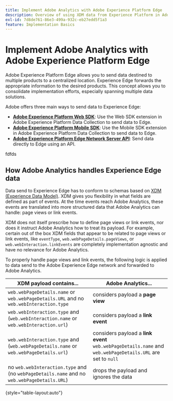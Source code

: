```yaml
---
title: Implement Adobe Analytics with Adobe Experience Platform Edge
description: Overview of using XDM data from Experience Platform in Adobe Analytics
exl-id: 7d8de761-86e3-499a-932c-eb27edd5f1a3
feature: Implementation Basics
---
```

# Implement Adobe Analytics with Adobe Experience Platform Edge

Adobe Experience Platform Edge allows you to send data destined to multiple products to a centralized location. Experience Edge forwards the appropriate information to the desired products. This concept allows you to consolidate implementation efforts, especially spanning multiple data solutions.

Adobe offers three main ways to send data to Experience Edge:

* **[Adobe Experience Platform Web SDK](web-sdk/overview.md)**: Use the Web SDK extension in Adobe Experience Platform Data Collection to send data to Edge.
* **[Adobe Experience Platform Mobile SDK](mobile-sdk/overview.md)**: Use the Mobile SDK extension in Adobe Experience Platform Data Collection to send data to Edge.
* **[Adobe Experience Platform Edge Network Server API](server-api/overview.md)**: Send data directly to Edge using an API.

fdfds

## How Adobe Analytics handles Experience Edge data

Data send to Experience Edge has to conform to schemas based on [XDM (Experience Data Model)](https://experienceleague.adobe.com/docs/experience-platform/xdm/home.html?lang=en). XDM gives you flexibility in what fields are defined as part of events. At the time events reach Adobe Analytics, these events are translated into more structured data that Adobe Analytics can handle: page views or link events.

 XDM does not itself prescribe how to define page views or link events, nor does it instruct Adobe Analytics how to treat its payload. For example, certain out of the box XDM fields that appear to be related to page views or link events, like `eventType`, `web.webPageDetails.pageViews`, or `web.webInteraction.linkEvents` are completely implementation agnostic and have no relevance for Adobe Analytics.

To properly handle page views and link events, the following logic is applied to data send to the Adobe Experience Edge network and forwarded to Adobe Analytics.

| XDM payload contains... | Adobe Analytics... |
|---|---|
| `web.webPageDetails.name` or `web.webPageDetails.URL` and no `web.webInteraction.type` | considers payload a **page view** |
| `web.webInteraction.type` and (`web.webInteraction.name` or `web.webInteraction.url`) | considers payload a **link event** |
| `web.webInteraction.type` and (`web.webPageDetails.name` or `web.webPageDetails.url`) | considers payload a **link event** <br/>`web.webPageDetails.name` and `web.webPageDetails.URL` are set to `null` |
| no `web.webInteraction.type` and (no `webPageDetails.name` and no `web.webPageDetails.URL`) | drops the payload and ignores the data |

{style="table-layout:auto"}

